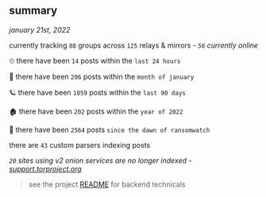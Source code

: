 
## summary
_january 21st, 2022_

currently tracking `88` groups across `125` relays & mirrors - _`56` currently online_

⏲ there have been `14` posts within the `last 24 hours`

🦈 there have been `206` posts within the `month of january`

🪐 there have been `1059` posts within the `last 90 days`

🏚 there have been `202` posts within the `year of 2022`

🦕 there have been `2564` posts `since the dawn of ransomwatch`

there are `43` custom parsers indexing posts

_`20` sites using v2 onion services are no longer indexed - [support.torproject.org](https://support.torproject.org/onionservices/v2-deprecation/)_

> see the project [README](https://github.com/thetanz/ransomwatch#ransomwatch--) for backend technicals

